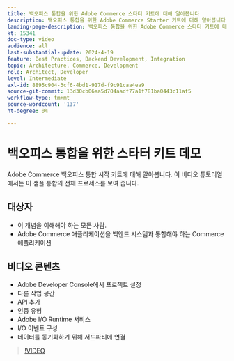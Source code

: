 ```yaml
---
title: 백오피스 통합을 위한 Adobe Commerce 스타터 키트에 대해 알아봅니다
description: 백오피스 통합을 위한 Adobe Commerce Starter 키트에 대해 알아봅니다. 이 비디오 데모에서는 이 방법을 사용하여 백오피스 통합에 간편하게 연결할 수 있는 강력한 기능을 보여줍니다.
landing-page-description: 백오피스 통합을 위한 Adobe Commerce 스타터 키트에 대해 알아봅니다
kt: 15341
doc-type: video
audience: all
last-substantial-update: 2024-4-19
feature: Best Practices, Backend Development, Integration
topic: Architecture, Commerce, Development
role: Architect, Developer
level: Intermediate
exl-id: 8895c904-3cf6-4bd1-917d-f9c91caa4ea9
source-git-commit: 13d30cb06aa5d704aadf77a1f781ba0443c11af5
workflow-type: tm+mt
source-wordcount: '137'
ht-degree: 0%

---
```


# 백오피스 통합을 위한 스타터 키트 데모

Adobe Commerce 백오피스 통합 시작 키트에 대해 알아봅니다. 이 비디오 튜토리얼에서는 이 샘플 통합의 전체 프로세스를 보여 줍니다.

## 대상자

* 이 개념을 이해해야 하는 모든 사람.
* Adobe Commerce 애플리케이션을 백엔드 시스템과 통합해야 하는 Commerce 애플리케이션

## 비디오 콘텐츠

* Adobe Developer Console에서 프로젝트 설정
* 다른 작업 공간
* API 추가
* 인증 유형
* Adobe I/O Runtime 서비스
* I/O 이벤트 구성
* 데이터를 동기화하기 위해 서드파티에 연결

>[!VIDEO](https://video.tv.adobe.com/v/3428629?learn=on)
